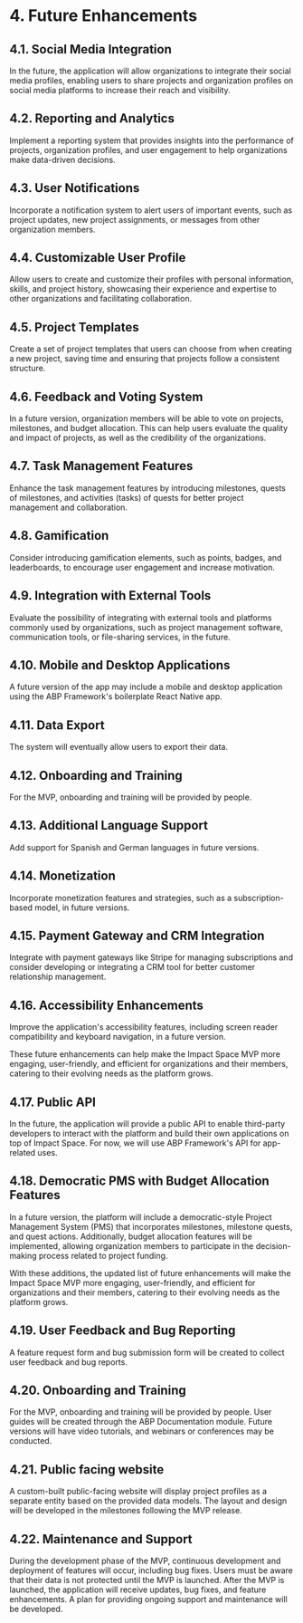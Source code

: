 # 4. Future Enhancements

## 4.1. Social Media Integration

In the future, the application will allow organizations to integrate their social media profiles, enabling users to share projects and organization profiles on social media platforms to increase their reach and visibility.

## 4.2. Reporting and Analytics

Implement a reporting system that provides insights into the performance of projects, organization profiles, and user engagement to help organizations make data-driven decisions.

## 4.3. User Notifications

Incorporate a notification system to alert users of important events, such as project updates, new project assignments, or messages from other organization members.

## 4.4. Customizable User Profile

Allow users to create and customize their profiles with personal information, skills, and project history, showcasing their experience and expertise to other organizations and facilitating collaboration.

## 4.5. Project Templates

Create a set of project templates that users can choose from when creating a new project, saving time and ensuring that projects follow a consistent structure.

## 4.6. Feedback and Voting System

In a future version, organization members will be able to vote on projects, milestones, and budget allocation. This can help users evaluate the quality and impact of projects, as well as the credibility of the organizations.

## 4.7. Task Management Features

Enhance the task management features by introducing milestones, quests of milestones, and activities (tasks) of quests for better project management and collaboration.

## 4.8. Gamification

Consider introducing gamification elements, such as points, badges, and leaderboards, to encourage user engagement and increase motivation.

## 4.9. Integration with External Tools

Evaluate the possibility of integrating with external tools and platforms commonly used by organizations, such as project management software, communication tools, or file-sharing services, in the future.

## 4.10. Mobile and Desktop Applications

A future version of the app may include a mobile and desktop application using the ABP Framework's boilerplate React Native app.

## 4.11. Data Export

The system will eventually allow users to export their data.

## 4.12. Onboarding and Training

For the MVP, onboarding and training will be provided by people.

## 4.13. Additional Language Support

Add support for Spanish and German languages in future versions.

## 4.14. Monetization

Incorporate monetization features and strategies, such as a subscription-based model, in future versions.

## 4.15. Payment Gateway and CRM Integration

Integrate with payment gateways like Stripe for managing subscriptions and consider developing or integrating a CRM tool for better customer relationship management.

## 4.16. Accessibility Enhancements

Improve the application's accessibility features, including screen reader compatibility and keyboard navigation, in a future version.

These future enhancements can help make the Impact Space MVP more engaging, user-friendly, and efficient for organizations and their members, catering to their evolving needs as the platform grows.

## 4.17. Public API

In the future, the application will provide a public API to enable third-party developers to interact with the platform and build their own applications on top of Impact Space. For now, we will use ABP Framework's API for app-related uses.

## 4.18. Democratic PMS with Budget Allocation Features

In a future version, the platform will include a democratic-style Project Management System (PMS) that incorporates milestones, milestone quests, and quest actions. Additionally, budget allocation features will be implemented, allowing organization members to participate in the decision-making process related to project funding.

With these additions, the updated list of future enhancements will make the Impact Space MVP more engaging, user-friendly, and efficient for organizations and their members, catering to their evolving needs as the platform grows.

## 4.19. User Feedback and Bug Reporting

A feature request form and bug submission form will be created to collect user feedback and bug reports.

## 4.20. Onboarding and Training

For the MVP, onboarding and training will be provided by people. User guides will be created through the ABP Documentation module. Future versions will have video tutorials, and webinars or conferences may be conducted.

## 4.21. Public facing website

A custom-built public-facing website will display project profiles as a separate entity based on the provided data models. The layout and design will be developed in the milestones following the MVP release.

## 4.22.  Maintenance and Support

During the development phase of the MVP, continuous development and deployment of features will occur, including bug fixes. Users must be aware that their data is not protected until the MVP is launched. After the MVP is launched, the application will receive updates, bug fixes, and feature enhancements. A plan for providing ongoing support and maintenance will be developed.

